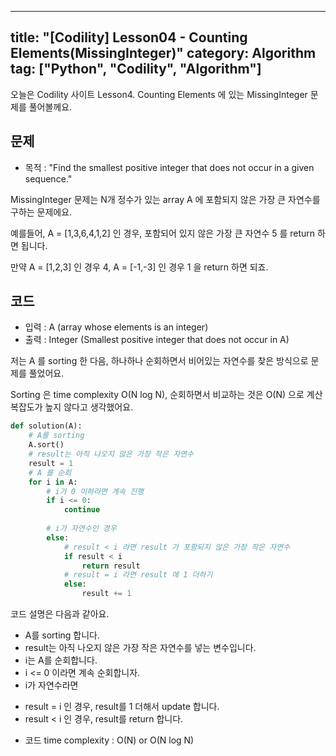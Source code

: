 
---
title: "[Codility] Lesson04 - Counting Elements(MissingInteger)"
category: Algorithm
tag: ["Python", "Codility", "Algorithm"]
---

오늘은 Codility 사이트 Lesson4. Counting Elements 에 있는 MissingInteger 문제를 풀어볼께요.

## 문제

 - 목적 : "Find the smallest positive integer that does not occur in a given sequence."

MissingInteger 문제는 N개 정수가 있는 array A 에 포함되지 않은 가장 큰 자연수를 구하는 문제에요.

예를들어, A = [1,3,6,4,1,2] 인 경우, 포함되어 있지 않은 가장 큰 자연수 5 를 return 하면 됩니다.

만약 A = [1,2,3] 인 경우 4, A = [-1,-3] 인 경우 1 을 return 하면 되죠.

## 코드

 - 입력 : A (array whose elements is an integer)
 - 출력 : Integer (Smallest positive integer that does not occur in A)

저는 A 를 sorting 한 다음, 하나하나 순회하면서 비어있는 자연수를 찾은 방식으로 문제를 풀었어요.

Sorting 은 time complexity O(N log N), 순회하면서 비교하는 것은 O(N) 으로 계산 복잡도가 높지 않다고 생각했어요.

```python
def solution(A):
    # A를 sorting
    A.sort()
    # result는 아직 나오지 않은 가장 작은 자연수
    result = 1
    # A 를 순회
    for i in A:
        # i가 0 이하라면 계속 진행
        if i <= 0:
            continue
        
        # i가 자연수인 경우
        else:
            # result < i 라면 result 가 포함되지 않은 가장 작은 자연수
            if result < i
                return result
            # result = i 라면 result 에 1 더하기
            else:
                result += 1
```

코드 설명은 다음과 같아요.

 - A를 sorting 합니다.
 - result는 아직 나오지 않은 가장 작은 자연수를 넣는 변수입니다.
 - i는 A를 순회합니다.
 - i <= 0 이라면 계속 순회합니자.
 - i가 자연수라면
  + result = i 인 경우, result를 1 더해서 update 합니다.
  + result < i 인 경우, result를 return 합니다.


 - 코드 time complexity : O(N) or O(N log N)
